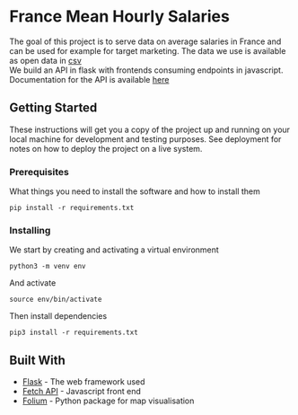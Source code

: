 # France Mean Hourly Salaries

The goal of this project is to serve data on average salaries in France and can be used for example for target marketing.
The data we use is available as open data in  [csv](https://www.data.gouv.fr/en/datasets/salaire-net-horaire-moyen-selon-la-categorie-socioprofessionnelle-le-sexe-et-lage-en-2014/)  
We build an API in flask with frontends consuming endpoints in javascript.
Documentation for the API is available [here](https://documenter.getpostman.com/view/6947361/SWLb8ouT?version=latest) 

## Getting Started

These instructions will get you a copy of the project up and running on your local machine for development and testing purposes. See deployment for notes on how to deploy the project on a live system.

### Prerequisites

What things you need to install the software and how to install them

```
pip install -r requirements.txt
```

### Installing

We start by creating and activating a virtual environment

```
python3 -m venv env
```

And activate

```
source env/bin/activate
```

Then install dependencies

```
pip3 install -r requirements.txt
```

## Built With

* [Flask](http://flask.palletsprojects.com/en/1.1.x/) - The web framework used
* [Fetch API](https://developer.mozilla.org/en-US/docs/Web/API/Fetch_API) - Javascript front end
* [Folium](https://python-visualization.github.io/folium/) - Python package for map visualisation




